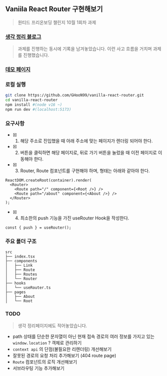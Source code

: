 ## Vaniila React Router 구현해보기

> 원티드 프리온보딩 챌린지 10월 1회차 과제

### [생각 정리 블로그](https://ghoon99.tistory.com/91)

> 과제를 진행하는 동시에 기록을 남겨놓았습니다. 이런 사고 흐름을 거치며 과제를 진행했습니다.

### [데모 페이지](https://codesandbox.io/p/github/GHooN99/vanilla-react-router/draft/thirsty-leftpad)

### 로컬 실행

```bash
git clone https://github.com/GHooN99/vanilla-react-router.git
cd vanilla-react-router
npm install #(node v16 ~)
npm run dev #(localhost:5173)
```

### 요구사항

- [x] 1. 해당 주소로 진입했을 때 아래 주소에 맞는 페이지가 렌더링 되어야 한다.

- [x] 2. 버튼을 클릭하면 해당 페이지로, 뒤로 가기 버튼을 눌렀을 때 이전 페이지로 이동해야 한다.

- [x] 3. Router, Route 컴포넌트를 구현해야 하며, 형태는 아래와 같아야 한다.

```tsx
ReactDOM.createRoot(container).render(
  <Router>
    <Route path="/" component={<Root />} />
    <Route path="/about" component={<About />} />
  </Router>
);
```

- [x] 4. 최소한의 push 기능을 가진 useRouter Hook을 작성한다.

```tsx
const { push } = useRouter();
```

### 주요 폴더 구조

```
src
├── index.tsx
├── components
│   ├── Link
│   ├── Route
│   ├── Routes
│   └── Router
├── hooks
│   └── useRouter.ts
├── pages
│   ├── About
│   └── Root

```

### TODO

> 생각 정리페이지에도 적어놓았습니다.

- path 상태를 단순한 문자열이 아닌 현재 접속 경로의 여러 정보를 가지고 있는 `window.location` ? 객체로 관리하기
- `context api` 의 단점(불필요한 리렌더링) 개선해보기
- 잘못된 경로의 요청 처리 추가해보기 (404 route page)
- `Route` 컴포넌트의 로직 개선해보기
- 서브라우팅 기능 추가해보기
